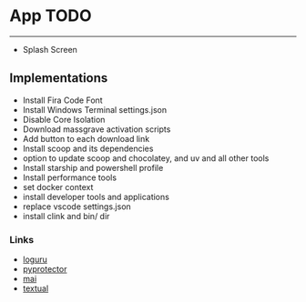 # App TODO

---

- Splash Screen

## Implementations

- Install Fira Code Font
- Install Windows Terminal settings.json
- Disable Core Isolation
- Download massgrave activation scripts
- Add button to each download link
- Install scoop and its dependencies
- option to update scoop and chocolatey, and uv and all other tools
- Install starship and powershell profile
- Install performance tools
- set docker context
- install developer tools and applications
- replace vscode settings.json
- install clink and bin/ dir

### Links

- [loguru](https://github.com/Delgan/loguru)
- [pyprotector](https://github.com/xFGhoul/PythonProtector/blob/dev/pyprotector/protector.py)
- [mai](https://github.com/TeamMai/Mai)
- [textual](https://github.com/Textualize/textual)
